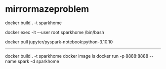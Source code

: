 # mirrormazeproblem

docker build . -t sparkhome

docker exec -it --user root sparkhome /bin/bash

docker pull jupyter/pyspark-notebook:python-3.10.10

---------------------------------------------
docker build . -t sparkhome
docker image ls
docker run -p 8888:8888 --name spark -d sparkhome